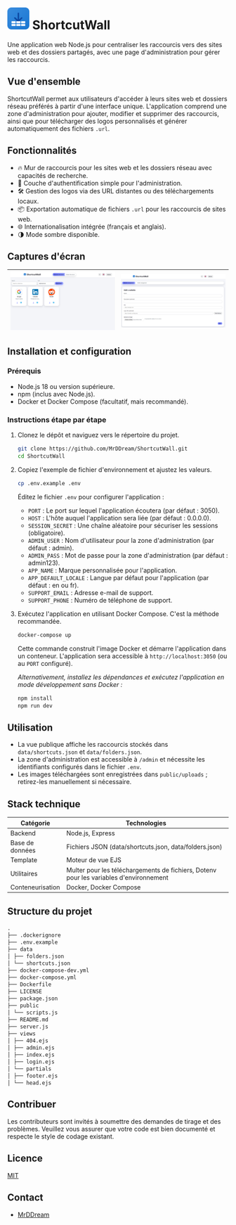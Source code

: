 # <img src="public/images/logo.svg" alt="Mon Logo" style="width: 50px; height: auto;" /> ShortcutWall

Une application web Node.js pour centraliser les raccourcis vers des sites web et des dossiers partagés, avec une page d'administration pour gérer les raccourcis.

## Vue d'ensemble
ShortcutWall permet aux utilisateurs d'accéder à leurs sites web et dossiers réseau préférés à partir d'une interface unique. L'application comprend une zone d'administration pour ajouter, modifier et supprimer des raccourcis, ainsi que pour télécharger des logos personnalisés et générer automatiquement des fichiers `.url`.

## Fonctionnalités
* 🔥 Mur de raccourcis pour les sites web et les dossiers réseau avec capacités de recherche.
* 🚀 Couche d'authentification simple pour l'administration.
* 🛠️ Gestion des logos via des URL distantes ou des téléchargements locaux.
* 📦 Exportation automatique de fichiers `.url` pour les raccourcis de sites web.
* 🌐 Internationalisation intégrée (français et anglais).
* 🌗 Mode sombre disponible.

## Captures d'écran
| ![Homepage](screenshots/homepage.png) | ![Admin panel](screenshots/admin.png) |
|-------------------------------|-------------------------------|

## Installation et configuration
### Prérequis
* Node.js 18 ou version supérieure.
* npm (inclus avec Node.js).
* Docker et Docker Compose (facultatif, mais recommandé).

### Instructions étape par étape
1.  Clonez le dépôt et naviguez vers le répertoire du projet.
    ```bash
    git clone https://github.com/MrDDream/ShortcutWall.git
    cd ShortcutWall
    ```
2.  Copiez l'exemple de fichier d'environnement et ajustez les valeurs.
    ```bash
    cp .env.example .env
    ```
    Éditez le fichier `.env` pour configurer l'application :
    *   `PORT` : Le port sur lequel l'application écoutera (par défaut : 3050).
    *   `HOST` : L'hôte auquel l'application sera liée (par défaut : 0.0.0.0).
    *   `SESSION_SECRET` : Une chaîne aléatoire pour sécuriser les sessions (obligatoire).
    *   `ADMIN_USER` : Nom d'utilisateur pour la zone d'administration (par défaut : admin).
    *   `ADMIN_PASS` : Mot de passe pour la zone d'administration (par défaut : admin123).
    *   `APP_NAME` : Marque personnalisée pour l'application.
    *   `APP_DEFAULT_LOCALE` : Langue par défaut pour l'application (par défaut : en ou fr).
    *   `SUPPORT_EMAIL` : Adresse e-mail de support.
    *   `SUPPORT_PHONE` : Numéro de téléphone de support.
3.  Exécutez l'application en utilisant Docker Compose. C'est la méthode recommandée.
    ```bash
    docker-compose up
    ```
    Cette commande construit l'image Docker et démarre l'application dans un conteneur. L'application sera accessible à `http://localhost:3050` (ou au `PORT` configuré).
    
    *Alternativement, installez les dépendances et exécutez l'application en mode développement sans Docker :*
    ```bash
    npm install
    npm run dev
    ```

## Utilisation
*   La vue publique affiche les raccourcis stockés dans `data/shortcuts.json` et `data/folders.json`.
*   La zone d'administration est accessible à `/admin` et nécessite les identifiants configurés dans le fichier `.env`.
*   Les images téléchargées sont enregistrées dans `public/uploads` ; retirez-les manuellement si nécessaire.

## Stack technique
| Catégorie | Technologies |
|----------|-------------|
| Backend  | Node.js, Express |
| Base de données | Fichiers JSON (data/shortcuts.json, data/folders.json) |
| Template | Moteur de vue EJS |
| Utilitaires | Multer pour les téléchargements de fichiers, Dotenv pour les variables d'environnement |
| Conteneurisation | Docker, Docker Compose |

## Structure du projet
```
.
├── .dockerignore
├── .env.example
├── data
│ ├── folders.json
│ └── shortcuts.json
├── docker-compose-dev.yml
├── docker-compose.yml
├── Dockerfile
├── LICENSE
├── package.json
├── public
│ └── scripts.js
├── README.md
├── server.js
├── views
│ ├── 404.ejs
│ ├── admin.ejs
│ ├── index.ejs
│ ├── login.ejs
│ └── partials
│ ├── footer.ejs
│ └── head.ejs

```

## Contribuer
Les contributeurs sont invités à soumettre des demandes de tirage et des problèmes. Veuillez vous assurer que votre code est bien documenté et respecte le style de codage existant.

## Licence
[MIT](https://github.com/MrDDream/ShortcutWall?tab=MIT-1-ov-file)

## Contact

* [MrDDream](https://github.com/MrDDream)

  

